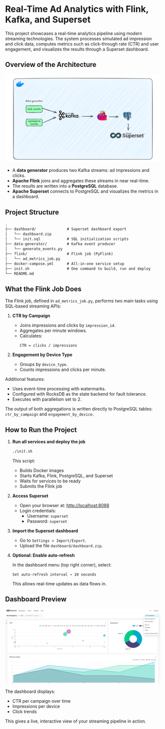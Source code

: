 # Real-Time Ad Analytics with Flink, Kafka, and Superset

This project showcases a real-time analytics pipeline using modern streaming technologies. The system processes simulated ad impression and click data, computes metrics such as click-through rate (CTR) and user engagement, and visualizes the results through a Superset dashboard.

## Overview of the Architecture

![Architecture](./assets/architecture.png)

- A **data generator** produces two Kafka streams: ad impressions and clicks.
- **Apache Flink** joins and aggregates these streams in near real-time.
- The results are written into a **PostgreSQL** database.
- **Apache Superset** connects to PostgreSQL and visualizes the metrics in a dashboard.

## Project Structure

```
.
├── dashboard/              # Superset dashboard export
│   └── dashboard.zip
│   └── init.sql            # SQL initialization scripts
├── data-generator/         # Kafka event producer
│   └── generate_events.py
├── flink/                  # Flink job (PyFlink)
│   └── ad_metrics_job.py
├── docker-compose.yml      # All-in-one service setup
├── init.sh                 # One command to build, run and deploy
└── README.md
```

## What the Flink Job Does

The Flink job, defined in `ad_metrics_job.py`, performs two main tasks using SQL-based streaming APIs:

1. **CTR by Campaign**  
   - Joins impressions and clicks by `impression_id`.
   - Aggregates per minute windows.
   - Calculates:
     ```
     CTR = clicks / impressions
     ```

2. **Engagement by Device Type**  
   - Groups by `device_type`.
   - Counts impressions and clicks per minute.

Additional features:
- Uses event-time processing with watermarks.
- Configured with RocksDB as the state backend for fault tolerance.
- Executes with parallelism set to 2.

The output of both aggregations is written directly to PostgreSQL tables: `ctr_by_campaign` and `engagement_by_device`.

## How to Run the Project

1. **Run all services and deploy the job**

   ```bash
   ./init.sh
   ```

   This script:
   - Builds Docker images
   - Starts Kafka, Flink, PostgreSQL, and Superset
   - Waits for services to be ready
   - Submits the Flink job

2. **Access Superset**

   - Open your browser at: [http://localhost:8088](http://localhost:8088)
   - Login credentials:
     - Username: `superset`
     - Password: `superset`

3. **Import the Superset dashboard**

   - Go to `Settings > Import/Export`.
   - Upload the file `dashboard/dashboard.zip`.

4. **Optional: Enable auto-refresh**

   In the dashboard menu (top right corner), select:
   ```
   Set auto-refresh interval → 10 seconds
   ```
   This allows real-time updates as data flows in.

## Dashboard Preview

![Superset Dashboard](./assets/dashboard.png)

The dashboard displays:
- CTR per campaign over time
- Impressions per device
- Click trends

This gives a live, interactive view of your streaming pipeline in action.